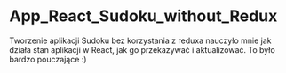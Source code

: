 # App_React_Sudoku_without_Redux

Tworzenie aplikacji Sudoku bez korzystania z reduxa nauczyło mnie jak działa stan aplikacji w React, jak go przekazywać i aktualizować. To było bardzo pouczające :)
